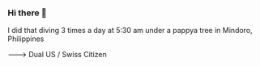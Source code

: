 ### Hi there 👋

<!--
**openwaterlabs/openwaterlabs** is a ✨ _special_ ✨ repository because its `README.md` (this file) appears on your GitHub profile.

Here are some ideas to get you started:

- 🔭 I’m currently working on recruiting co-founders 
- 🌱 I’m currently learning water quality, mapping water floor, edge IOT (edge of edge) 
- 👯 I’m looking to collaborate on multiple projects but starting with a Water lab in the water or a whole coastline / watershed 
- 🤔 I’m looking for help with electrical engineering, C, R, Python, Rust, Ansebel, Material Science, ML Cuda / Tensor workflows and model building 
- 💬 Ask me about golabl Juris Doctor, Public Health Researcher (Published), Maker, Extensive Global Business Experience 
- tried to join Grennpeace at 10, hosted an weather BBS, did a year - long internship with NOAA, a Year as a Research Assistant in Infectious Diesse
- PADI Open Water Diving INSTRUCTOR, IANTD Technical Diver, GUE Tech 1 
- 📫 How to reach me: openwaterlabs@gmail.com 
- 😄 Pronouns: Us, we, the, it.... there is no I in Team. 
- Horazontal, Ethical Capitalism, One person - One Vote! 
- ⚡ Fun fact: I'm finsiehd in the top 25% of Crissfitters in the 2013 Crossfit Open 
--> I did that diving 3 times a day at 5:30 am under a pappya tree in Mindoro, Philippines 
---> Dual US / Swiss Citizen 
